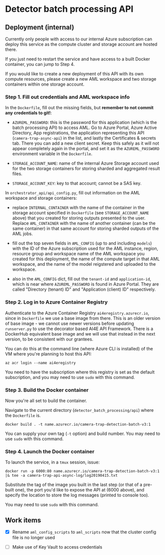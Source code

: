 # Detector batch processing API

## Deployment (internal)

Currently only people with access to our internal Azure subscription can deploy this service as the compute cluster and storage account are hosted there.

If you just need to restart the service and have access to a built Docker container, you can jump to Step 4. 

If you would like to create a new deployment of this API with its own compute resources, please create a new AML workspace and two storage containers within one storage account.


### Step 1. Fill out credentials and AML workspace info

In the `Dockerfile`, fill out the missing fields, but **remember to not commit any credentials to git!**:

- `AZUREML_PASSWORD`: this is the password for this application (which is the batch processing API) to access AML. Go to Azure Portal, Azure Active Directory, App registrations, the application representing this API (`camera-trap-async-api`) in the list, and lastly the Certificates & secrets tab. There you can add a new client secret. Keep this safely as it will not appear completely again in the portal, and set it as the `AZUREML_PASSWORD` environment variable in the `Dockerfile`.

- `STORAGE_ACCOUNT_NAME`: name of the internal Azure Storage account used for the two storage containers for storing sharded and aggregated result files.

- `STORAGE_ACCOUNT_KEY`: key to that account; cannot be a SAS key.

In `orchestrator_api/api_config.py`, fill out information on the AML workspace and storage containers:

- replace `INTERNAL_CONTAINER` with the name of the container in the storage account specified in `Dockerfile` (see `STORAGE_ACCOUNT_NAME` above) that you created for storing outputs presented to the user. Replace `AML_CONTAINER` with the name of another container (can be the same container) in that same account for storing sharded outputs of the AML jobs.

- fill out the top seven fields in `AML_CONFIG` (up to and including `models`) with the ID of the Azure subscription used for the AML instance, region, resource group and workspace name of the AML workspace you created for this deployment, the name of the compute target in that AML workspace, and the name of the model reigstered and uploaded to the workspace. 

- also in the `AML_CONFIG` dict, fill out the `tenant-id` and `application-id`, which is near where `AZUREML_PASSWORD` is found in Azure Portal. They are called "Directory (tenant) ID" and "Application (client) ID" respectively.


### Step 2. Log in to Azure Container Registry

Authenticate to the Azure Container Registry `ai4eregistry.azurecr.io`, since in `Dockerfile` we use a base image from there. This is an older version of base image - we cannot use newer versions before updating `runserver.py` to use the decorator based AI4E API Framework. There is a DockerHub equivalent base image and we will use that instead in the next version, to be consistent with our grantees.

You can do this at the command line (where Azure CLI is installed) of the VM where you're planning to host this API:
```
az acr login --name ai4eregistry
```
You need to have the subscription where this registry is set as the default subscription, and you may need to use `sudo` with this command.


### Step 3. Build the Docker container
Now you're all set to build the container.

Navigate to the current directory (`detector_batch_processing/api`) where the `Dockerfile` is.

```
docker build . -t name.azurecr.io/camera-trap-detection-batch-v3:1
```

You can supply your own tag (`-t` option) and build number. You may need to use `sudo` with this command.


### Step 4. Launch the Docker container
To launch the service, in a `tmux` session, issue:

```
docker run -p 6000:80 name.azurecr.io/camera-trap-detection-batch-v3:1 |& tee -a camera-trap-api-async-log/log20190415.txt
```

Substitute the tag of the image you built in the last step (or that of a pre-built one), the port you'd like to expose the API at (6000 above), and specify the location to store the log messages (printed to console too).

You may need to use `sudo` with this command.


## Work items

- [x] Rename `aml_config_scripts` to `aml_scripts` now that the cluster config file is no longer used

- [ ] Make use of Key Vault to access credentials
